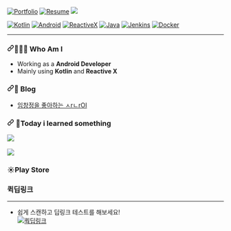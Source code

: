  <div data-target="readme-toc.content" class="Box-body px-5 pb-5">
            <article class="markdown-body entry-content container-lg" itemprop="text"><p dir="auto">
<p dir="auto"><a href="https://sieunju.github.io/" rel="nofollow"><img src="https://img.shields.io/badge/Portfolio-Github.io-green?style=flat-square" alt="Portfolio" style="max-width: 100%;"></a>
<a href="https://spurious-sleet-316.notion.site/who-am-I-dffab2bd47ef4b5fb57ed8d8bdaf118c" rel="nofollow"><img src="https://img.shields.io/badge/Resume-Notion-blue?style=flat-square" alt="Resume" style="max-width: 100%;"></a>
<a href="https://gitlab.qtzz.synology.me/hmju"><img src="https://img.shields.io/badge/-GitLab-FA7343?style=flat-square&logo=Gitlab"/></a> 
</p>
<p dir="auto">
  <a target="_blank" rel="noopener noreferrer" href="https://camo.githubusercontent.com/261b32ed3d183fd596ce5558eeaaf52d53d783c1f3ea06ad8e5f68e9ab027b13/68747470733a2f2f696d672e736869656c64732e696f2f62616467652f4b6f746c696e2d4237354541343f7374796c653d666f722d7468652d6261646765266c6f676f3d6b6f746c696e266c6f676f436f6c6f723d463638393146"><img src="https://camo.githubusercontent.com/261b32ed3d183fd596ce5558eeaaf52d53d783c1f3ea06ad8e5f68e9ab027b13/68747470733a2f2f696d672e736869656c64732e696f2f62616467652f4b6f746c696e2d4237354541343f7374796c653d666f722d7468652d6261646765266c6f676f3d6b6f746c696e266c6f676f436f6c6f723d463638393146" alt="Kotlin" data-canonical-src="https://img.shields.io/badge/Kotlin-B75EA4?style=for-the-badge&amp;logo=kotlin&amp;logoColor=F6891F" style="max-width: 100%;"></a>
<a target="_blank" rel="noopener noreferrer" href="https://camo.githubusercontent.com/261b32ed3d183fd596ce5558eeaaf52d53d783c1f3ea06ad8e5f68e9ab027b13/68747470733a2f2f696d672e736869656c64732e696f2f62616467652f4b6f746c696e2d4237354541343f7374796c653d666f722d7468652d6261646765266c6f676f3d6b6f746c696e266c6f676f436f6c6f723d463638393146"><img src="https://img.shields.io/badge/-Android-d7fce8?style=for-the-badge&logo=Android" alt="Android" data-canonical-src="https://img.shields.io/badge/-Android-d7fce8?style=for-the-badge&logo=Android" style="max-width: 100%;"></a>
<a target="_blank" rel="noopener noreferrer" href="https://camo.githubusercontent.com/261b32ed3d183fd596ce5558eeaaf52d53d783c1f3ea06ad8e5f68e9ab027b13/68747470733a2f2f696d672e736869656c64732e696f2f62616467652f4b6f746c696e2d4237354541343f7374796c653d666f722d7468652d6261646765266c6f676f3d6b6f746c696e266c6f676f436f6c6f723d463638393146"><img src="https://img.shields.io/badge/-ReactiveX-B7178C?style=for-the-badge&logo=ReactiveX" alt="ReactiveX" data-canonical-src="https://img.shields.io/badge/-ReactiveX-B7178C?style=for-the-badge&logo=ReactiveX" style="max-width: 100%;"></a>
<a target="_blank" rel="noopener noreferrer" href="https://camo.githubusercontent.com/1c2c6e92603801837a4f3aeb04f036b1aede2a30b42d9385190967e2e75d65c5/68747470733a2f2f696d672e736869656c64732e696f2f62616467652f4a4156412d3030373339363f7374796c653d666f722d7468652d6261646765266c6f676f3d6a617661266c6f676f436f6c6f723d666666"><img src="https://camo.githubusercontent.com/1c2c6e92603801837a4f3aeb04f036b1aede2a30b42d9385190967e2e75d65c5/68747470733a2f2f696d672e736869656c64732e696f2f62616467652f4a4156412d3030373339363f7374796c653d666f722d7468652d6261646765266c6f676f3d6a617661266c6f676f436f6c6f723d666666" alt="Java" data-canonical-src="https://img.shields.io/badge/JAVA-007396?style=for-the-badge&amp;logo=java&amp;logoColor=fff" style="max-width: 100%;"></a>
  <a target="_blank" rel="noopener noreferrer" href="https://camo.githubusercontent.com/261b32ed3d183fd596ce5558eeaaf52d53d783c1f3ea06ad8e5f68e9ab027b13/68747470733a2f2f696d672e736869656c64732e696f2f62616467652f4b6f746c696e2d4237354541343f7374796c653d666f722d7468652d6261646765266c6f676f3d6b6f746c696e266c6f676f436f6c6f723d463638393146"><img src="https://img.shields.io/badge/-Jenkins-white?style=for-the-badge&logo=Jenkins" alt="Jenkins" data-canonical-src="https://img.shields.io/badge/-Jenkins-white?style=for-the-badge&logo=Jenkins" style="max-width: 100%;"></a>
  <a target="_blank" rel="noopener noreferrer" href="https://camo.githubusercontent.com/261b32ed3d183fd596ce5558eeaaf52d53d783c1f3ea06ad8e5f68e9ab027b13/68747470733a2f2f696d672e736869656c64732e696f2f62616467652f4b6f746c696e2d4237354541343f7374796c653d666f722d7468652d6261646765266c6f676f3d6b6f746c696e266c6f676f436f6c6f723d463638393146"><img src="http://img.shields.io/badge/-Docker-CFE0F4?style=for-the-badge&logo=Docker" alt="Docker" data-canonical-src="http://img.shields.io/badge/-Docker-CFE0F4?style=for-the-badge&logo=Docker" style="max-width: 100%;"></a>

</p>
</p>

<hr>
<h3 dir="auto"><a id="user-content--who-am-i" class="anchor" aria-hidden="true" href="#-who-am-i"><svg class="octicon octicon-link" viewBox="0 0 16 16" version="1.1" width="16" height="16" aria-hidden="true"><path fill-rule="evenodd" d="M7.775 3.275a.75.75 0 001.06 1.06l1.25-1.25a2 2 0 112.83 2.83l-2.5 2.5a2 2 0 01-2.83 0 .75.75 0 00-1.06 1.06 3.5 3.5 0 004.95 0l2.5-2.5a3.5 3.5 0 00-4.95-4.95l-1.25 1.25zm-4.69 9.64a2 2 0 010-2.83l2.5-2.5a2 2 0 012.83 0 .75.75 0 001.06-1.06 3.5 3.5 0 00-4.95 0l-2.5 2.5a3.5 3.5 0 004.95 4.95l1.25-1.25a.75.75 0 00-1.06-1.06l-1.25 1.25a2 2 0 01-2.83 0z"></path></svg></a><a id="user-content-️-breif" href="#️-breif"></a><g-emoji class="g-emoji" alias="woman_mechanic" fallback-src="https://github.githubassets.com/images/icons/emoji/unicode/1f469-1f527.png">👨🏽‍💻</g-emoji> Who Am I</h3>
<ul dir="auto">
<li>Working as a <strong>Android Developer</strong></li>
<li>Mainly using <strong>Kotlin</strong> and <strong>Reactive X</strong></li>
</ul>
<h3 dir="auto"><a id="user-content--blog" class="anchor" aria-hidden="true" href="#-blog"><svg class="octicon octicon-link" viewBox="0 0 16 16" version="1.1" width="16" height="16" aria-hidden="true"><path fill-rule="evenodd" d="M7.775 3.275a.75.75 0 001.06 1.06l1.25-1.25a2 2 0 112.83 2.83l-2.5 2.5a2 2 0 01-2.83 0 .75.75 0 00-1.06 1.06 3.5 3.5 0 004.95 0l2.5-2.5a3.5 3.5 0 00-4.95-4.95l-1.25 1.25zm-4.69 9.64a2 2 0 010-2.83l2.5-2.5a2 2 0 012.83 0 .75.75 0 001.06-1.06 3.5 3.5 0 00-4.95 0l-2.5 2.5a3.5 3.5 0 004.95 4.95l1.25-1.25a.75.75 0 00-1.06-1.06l-1.25 1.25a2 2 0 01-2.83 0z"></path></svg></a><a id="user-content-️-breif" href="#️-breif"></a><g-emoji class="g-emoji" alias="book" fallback-src="https://github.githubassets.com/images/icons/emoji/unicode/1f4d6.png">📑</g-emoji> Blog</h3>
<ul dir="auto">
<li><a href="https://jsieun73.tistory.com" rel="nofollow">임창정을 좋아하는 ㅅrㄴrOI</a></li>
</ul>
 
<h3 dir="auto"><a id="user-content--blog" class="anchor" aria-hidden="true" href="#-blog"><svg
    class="octicon octicon-link" viewBox="0 0 16 16" version="1.1" width="16" height="16" aria-hidden="true">
    <path fill-rule="evenodd"
      d="M7.775 3.275a.75.75 0 001.06 1.06l1.25-1.25a2 2 0 112.83 2.83l-2.5 2.5a2 2 0 01-2.83 0 .75.75 0 00-1.06 1.06 3.5 3.5 0 004.95 0l2.5-2.5a3.5 3.5 0 00-4.95-4.95l-1.25 1.25zm-4.69 9.64a2 2 0 010-2.83l2.5-2.5a2 2 0 012.83 0 .75.75 0 001.06-1.06 3.5 3.5 0 00-4.95 0l-2.5 2.5a3.5 3.5 0 004.95 4.95l1.25-1.25a.75.75 0 00-1.06-1.06l-1.25 1.25a2 2 0 01-2.83 0z">
    </path>
  </svg></a><a id="user-content-️-breif" href="#️-breif"></a>
<g-emoji class="g-emoji" alias="book"
  fallback-src="https://github.githubassets.com/images/icons/emoji/unicode/1f4d6.png">📕</g-emoji>Today i learned
something
</h3>
<a href="https://github.com/sieunju/TIL"><img
  src="https://github-readme-stats.vercel.app/api/pin/?username=sieunju&repo=TIL"></a>
<br><br>
<a href="https://github.com/sieunju/widget"><img
  src="https://github-readme-stats.vercel.app/api/pin/?username=sieunju&repo=widget"></a>
 
 
 <h3 dir="auto"><a id="user-content--playstore">
<g-emoji class="g-emoji" alias="playstore"
  fallback-src="https://github.githubassets.com/images/icons/emoji/unicode/1f4d6.png">☀️</g-emoji>Play Store</h3>
  
  ### 퀵딥링크
  --- 
  - 쉽게 스캔하고 딥링크 테스트를 해보세요!   
  [![쿽딥링크](https://sieunju.github.io/assets/img/portfolio/google-play-logo.png)](https://play.google.com/store/apps/details?id=com.hmju.deeplink "링크")
 
